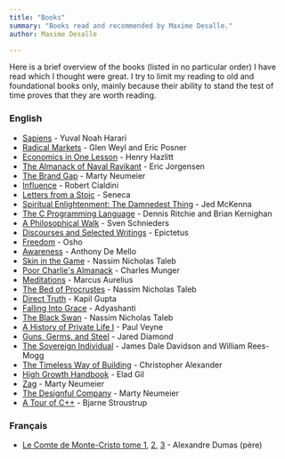 ```yaml
---
title: "Books"
summary: "Books read and recommended by Maxime Desalle."
author: Maxime Desalle

---
```


Here is a brief overview of the books (listed in no particular order) I have read which I thought were great. I try to limit my reading to old and foundational books only, mainly because their ability to stand the test of time proves that they are worth reading.

### English

- [Sapiens](https://bookshop.org/books/sapiens-a-brief-history-of-humankind/9780062316110) - Yuval Noah Harari
- [Radical Markets](https://bookshop.org/books/radical-markets-uprooting-capitalism-and-democracy-for-a-just-society/9780691196060) - Glen Weyl and Eric Posner
- [Economics in One Lesson](https://bookshop.org/books/economics-in-one-lesson-the-shortest-and-surest-way-to-understand-basic-economics-9780517548233/9780517548233) - Henry Hazlitt
- [The Almanack of Naval Ravikant](https://bookshop.org/books/the-almanack-of-naval-ravikant-a-guide-to-wealth-and-happiness-9781544514222/9781544514222) - Eric Jorgensen
- [The Brand Gap](https://bookshop.org/books/the-brand-gap-revised-edition-rev/9780321348104) - Marty Neumeier
- [Influence](https://bookshop.org/books/influence-the-psychology-of-persuasion-revised/9780061241895) - Robert Cialdini
- [Letters from a Stoic](https://bookshop.org/books/letters-from-a-stoic-epistulae-morales-ad-lucilium/9780140442106) - Seneca
- [Spiritual Enlightenment: The Damnedest Thing](https://bookshop.org/books/spiritual-enlightenment-the-damnedest-thing/9780980184846) - Jed McKenna
- [The C Programming Language](https://bookshop.org/books/c-programming-language-9780131103627/9780131103627) - Dennis Ritchie and Brian Kernighan
- [A Philosophical Walk](https://svenschnieders.com/book/) - Sven Schnieders
- [Discourses and Selected Writings](https://bookshop.org/books/discourses-and-selected-writings/9780140449464) - Epictetus
- [Freedom](https://bookshop.org/books/freedom-the-courage-to-be-yourself/9780312320706) - Osho
- [Awareness](https://bookshop.org/books/awareness-conversations-with-the-masters/9780385249379) - Anthony De Mello
- [Skin in the Game](https://bookshop.org/books/skin-in-the-game-hidden-asymmetries-in-daily-life/9780425284643) - Nassim Nicholas Taleb
- [Poor Charlie's Almanack](https://www.amazon.com/Poor-Charlies-Almanack-Charles-Expanded/dp/1578645018) - Charles Munger
- [Meditations](https://bookshop.org/books/meditations-a-new-translation-revised-089ff110-668a-4161-bd6e-99d50647096c/9780812968255) - Marcus Aurelius
- [The Bed of Procrustes](https://bookshop.org/books/the-bed-of-procrustes-philosophical-and-practical-aphorisms-9780812982404/9780812982404) - Nassim Nicholas Taleb
- [Direct Truth](https://bookshop.org/books/direct-truth-uncompromising-non-prescriptive-truths-to-the-enduring-questions-of-life/9781724334411) - Kapil Gupta
- [Falling Into Grace](https://bookshop.org/books/falling-into-grace-insights-on-the-end-of-suffering/9781604079371) - Adyashanti
- [The Black Swan](https://bookshop.org/books/the-black-swan-second-edition-the-impact-of-the-highly-improbable-with-a-new-section-on-robustness-and-fragility/9780812973815) - Nassim Nicholas Taleb
- [A History of Private Life I](https://bookshop.org/books/a-history-of-private-life-volume-i-from-pagan-rome-to-byzantium-revised/9780674399747) - Paul Veyne
- [Guns, Germs, and Steel](https://bookshop.org/books/guns-germs-and-steel-the-fates-of-human-societies-revised/9780393061314) - Jared Diamond
- [The Sovereign Individual](https://www.amazon.com/Sovereign-Individual-Mastering-Transition-Information/dp/0684832720/ref=tmm_pap_swatch_0?_encoding=UTF8&qid=1627965114&sr=8-1) - James Dale Davidson and William Rees-Mogg
- [The Timeless Way of Building](https://bookshop.org/books/the-timeless-way-of-building/9780195024029) - Christopher Alexander
- [High Growth Handbook](https://www.amazon.com/High-Growth-Handbook-Elad-Gil/dp/1732265100) - Elad Gil
- [Zag](https://bookshop.org/books/zag-the-1-strategy-of-high-performance-brands/9780321426772) - Marty Neumeier
- [The Designful Company](https://www.amazon.fr/Designful-Company-culture-nonstop-innovation/dp/0321580060) - Marty Neumeier
- [A Tour of C++](https://bookshop.org/books/a-tour-of-c/9780134997834) - Bjarne Stroustrup

### Français

- [Le Comte de Monte-Cristo tome 1](https://www.amazon.fr/Comte-Monte-Cristo-Int%C3%A9grale-trois-volumes/dp/1545401055), [2](https://www.amazon.fr/Comte-Monte-Cristo-Int%C3%A9grale-trois-volumes/dp/1545404240), [3](https://www.amazon.fr/Comte-Monte-Cristo-Int%C3%A9grale-trois-volumes/dp/1545407762) - Alexandre Dumas (père)
